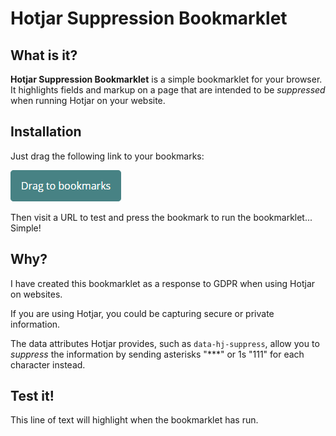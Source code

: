 ﻿# Hotjar Suppression Bookmarklet

## What is it?

**Hotjar Suppression Bookmarklet** is a simple bookmarklet for your browser. It highlights fields and markup on a page that are intended to be _suppressed_ when running Hotjar on your website.

## Installation

Just drag the following link to your bookmarks: 

<a href="javascript: (function () { e = document.createElement('LINK'); e.href = 'https://rawgithub.com/karltynan/hotjar-suppression-plugin/master/hotjar.css'; e.rel = 'stylesheet'; e.media = 'all'; document.body.appendChild(e); })();">
	<img src="assets/btn-drag.png" alt="Hotjar Suppression Test" />
</a>

Then visit a URL to test and press the bookmark to run the bookmarklet... Simple!

## Why?

I have created this bookmarklet as a response to GDPR when using Hotjar on websites.

If you are using Hotjar, you could be capturing secure or private information.

The data attributes Hotjar provides, such as <code>data-hj-suppress</code>, allow you to _suppress_ the information by sending asterisks "***" or 1s "111" for each character instead.

## Test it!

<p data-hj-suppress>This line of text will highlight when the bookmarklet has run.</p>